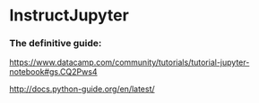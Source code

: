 # InstructJupyter


### The definitive guide:

https://www.datacamp.com/community/tutorials/tutorial-jupyter-notebook#gs.CQ2Pws4


http://docs.python-guide.org/en/latest/
